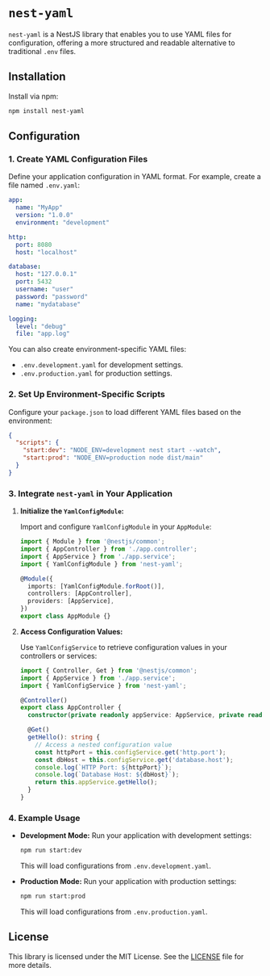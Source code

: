 # `nest-yaml`

`nest-yaml` is a NestJS library that enables you to use YAML files for configuration, offering a more structured and readable alternative to traditional `.env` files.

## Installation

Install via npm:

```bash
npm install nest-yaml
```

## Configuration

### 1. Create YAML Configuration Files

Define your application configuration in YAML format. For example, create a file named `.env.yaml`:

```yaml
app:
  name: "MyApp"
  version: "1.0.0"
  environment: "development"

http:
  port: 8080
  host: "localhost"

database:
  host: "127.0.0.1"
  port: 5432
  username: "user"
  password: "password"
  name: "mydatabase"

logging:
  level: "debug"
  file: "app.log"
```

You can also create environment-specific YAML files:

- `.env.development.yaml` for development settings.
- `.env.production.yaml` for production settings.

### 2. Set Up Environment-Specific Scripts

Configure your `package.json` to load different YAML files based on the environment:

```json
{
  "scripts": {
    "start:dev": "NODE_ENV=development nest start --watch",
    "start:prod": "NODE_ENV=production node dist/main"
  }
}
```

### 3. Integrate `nest-yaml` in Your Application

1. **Initialize the `YamlConfigModule`:**

   Import and configure `YamlConfigModule` in your `AppModule`:

   ```typescript
   import { Module } from '@nestjs/common';
   import { AppController } from './app.controller';
   import { AppService } from './app.service';
   import { YamlConfigModule } from 'nest-yaml';

   @Module({
     imports: [YamlConfigModule.forRoot()],
     controllers: [AppController],
     providers: [AppService],
   })
   export class AppModule {}
   ```

2. **Access Configuration Values:**

   Use `YamlConfigService` to retrieve configuration values in your controllers or services:

   ```typescript
   import { Controller, Get } from '@nestjs/common';
   import { AppService } from './app.service';
   import { YamlConfigService } from 'nest-yaml';

   @Controller()
   export class AppController {
     constructor(private readonly appService: AppService, private readonly configService: YamlConfigService) {}

     @Get()
     getHello(): string {
       // Access a nested configuration value
       const httpPort = this.configService.get('http.port');
       const dbHost = this.configService.get('database.host');
       console.log(`HTTP Port: ${httpPort}`);
       console.log(`Database Host: ${dbHost}`);
       return this.appService.getHello();
     }
   }
   ```

### 4. Example Usage

- **Development Mode:** Run your application with development settings:

  ```bash
  npm run start:dev
  ```

  This will load configurations from `.env.development.yaml`.

- **Production Mode:** Run your application with production settings:

  ```bash
  npm run start:prod
  ```

  This will load configurations from `.env.production.yaml`.

## License

This library is licensed under the MIT License. See the [LICENSE](LICENSE) file for more details.
